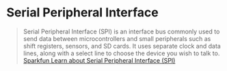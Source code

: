 # Serial Peripheral Interface

> Serial Peripheral Interface (SPI) is an interface bus commonly used to send data between microcontrollers and small peripherals such as shift registers, sensors, and SD cards. It uses separate clock and data lines, along with a select line to choose the device you wish to talk to.  [Sparkfun Learn about Serial Peripheral Interface (SPI)](https://learn.sparkfun.com/tutorials/serial-peripheral-interface-spi)

